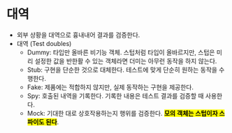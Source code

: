 # 대역

- 외부 상황을 대역으로 흉내내어 결과를 검증한다. 
- 대역 (Test doubles)
  - Dummy: 타입만 올바른 비기능 객체. 스텁처럼 타입이 올바르지만, 스텁은 미리 설정한 값을 반한활 수 있는 객체라면 더미는 아무런 동작을 하지 않는다.
  - Stub: 구현을 단순한 것으로 대체한다. 테스트에 맞게 단순히 원하는 동작을 수행한다.
  - Fake: 제품에는 적합하지 않지만, 실제 동작하는 구현을 제공한다.
  - Spy: 호출된 내역을 기록한다. 기록한 내용은 테스트 결과를 검증할 때 사용한다.
  - Mock: 기대한 대로 상호작용하는지 행위를 검증한다. <mark>**모의 객체는 스텁이자 스파이도 된다**</mark>.